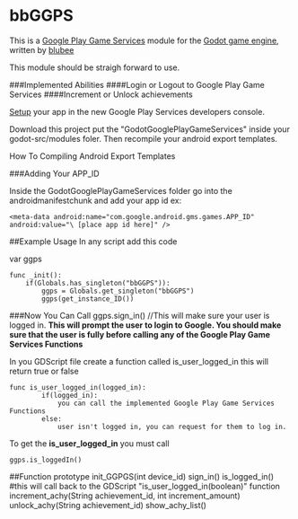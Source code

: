 # bbGGPS

This is a [Google Play Game Services](https://developer.android.com/google/play-services/index.html) module for the [Godot game engine](http://www.godotengine.org/wp/), written by [blubee](http://blubee.me)

This module should be straigh forward to use.

###Implemented Abilities
####Login or Logout to Google Play Game Services
####Increment or Unlock achievements

[Setup](https://developers.google.com/games/services/android/quickstart) your app in the new Google Play Services developers console.




Download this project put the "GodotGooglePlayGameServices" inside your godot-src/modules foler. Then recompile your android export templates.

How To Compiling Android Export Templates

###Adding Your APP_ID 

Inside the GodotGooglePlayGameServices folder go into the androidmanifestchunk and add your app id ex: 

	<meta-data android:name="com.google.android.gms.games.APP_ID" android:value="\ [place app id here]" />


##Example Usage
In any script add this code

var ggps

	func _init():
		if(Globals.has_singleton("bbGGPS")):
			ggps = Globals.get_singleton("bbGGPS")
			ggps(get_instance_ID())

###Now You Can Call
	ggps.sign_in() //This will make sure your user is logged in.
**This will prompt the user to login to Google. You should make sure that the user is fully before calling any of the Google Play Game Services Functions**

In you GDScript file create a function called is_user_logged_in this will return true or false

	func is_user_logged_in(logged_in):
			if(logged_in):
				you can call the implemented Google Play Game Services Functions
			else:
				user isn't logged in, you can request for them to log in.
				
To get the **is_user_logged_in** you must call
	
	ggps.is_loggedIn()


##Function prototype
	init_GGPGS(int device_id)
	sign_in()
	is_logged_in() #this will call back to the GDScript "is_user_logged_in(boolean)" function
	increment_achy(String achievement_id, int increment_amount)
	unlock_achy(String achievement_id)
	show_achy_list()
